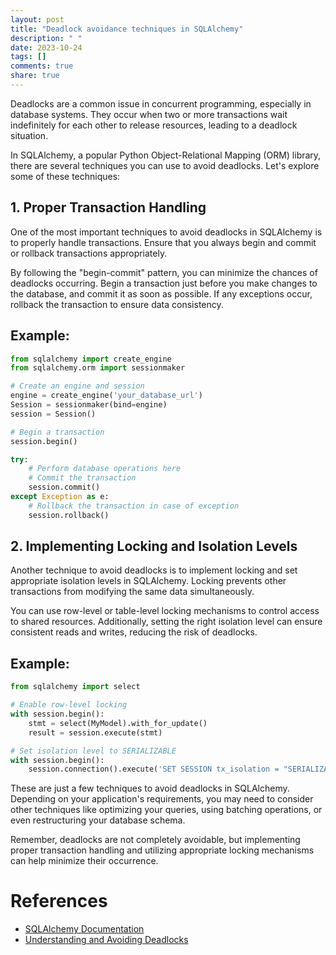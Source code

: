 ```yaml
---
layout: post
title: "Deadlock avoidance techniques in SQLAlchemy"
description: " "
date: 2023-10-24
tags: []
comments: true
share: true
---
```


Deadlocks are a common issue in concurrent programming, especially in database systems. They occur when two or more transactions wait indefinitely for each other to release resources, leading to a deadlock situation.

In SQLAlchemy, a popular Python Object-Relational Mapping (ORM) library, there are several techniques you can use to avoid deadlocks. Let's explore some of these techniques:

## 1. Proper Transaction Handling

One of the most important techniques to avoid deadlocks in SQLAlchemy is to properly handle transactions. Ensure that you always begin and commit or rollback transactions appropriately.

By following the "begin-commit" pattern, you can minimize the chances of deadlocks occurring. Begin a transaction just before you make changes to the database, and commit it as soon as possible. If any exceptions occur, rollback the transaction to ensure data consistency.

## Example:

```python
from sqlalchemy import create_engine
from sqlalchemy.orm import sessionmaker

# Create an engine and session
engine = create_engine('your_database_url')
Session = sessionmaker(bind=engine)
session = Session()

# Begin a transaction
session.begin()

try:
    # Perform database operations here
    # Commit the transaction
    session.commit()
except Exception as e:
    # Rollback the transaction in case of exception
    session.rollback()
```

## 2. Implementing Locking and Isolation Levels

Another technique to avoid deadlocks is to implement locking and set appropriate isolation levels in SQLAlchemy. Locking prevents other transactions from modifying the same data simultaneously.

You can use row-level or table-level locking mechanisms to control access to shared resources. Additionally, setting the right isolation level can ensure consistent reads and writes, reducing the risk of deadlocks.

## Example:

```python
from sqlalchemy import select

# Enable row-level locking
with session.begin():
    stmt = select(MyModel).with_for_update()
    result = session.execute(stmt)

# Set isolation level to SERIALIZABLE
with session.begin():
    session.connection().execute('SET SESSION tx_isolation = "SERIALIZABLE"')
```

These are just a few techniques to avoid deadlocks in SQLAlchemy. Depending on your application's requirements, you may need to consider other techniques like optimizing your queries, using batching operations, or even restructuring your database schema.

Remember, deadlocks are not completely avoidable, but implementing proper transaction handling and utilizing appropriate locking mechanisms can help minimize their occurrence.

# References
- [SQLAlchemy Documentation](https://docs.sqlalchemy.org/)
- [Understanding and Avoiding Deadlocks](https://www.percona.com/blog/2018/08/17/understanding-and-avoiding-deadlocks/)